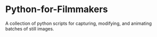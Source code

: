 # Python-for-Filmmakers
A collection of python scripts for capturing, modifying, and animating batches of still images. 
